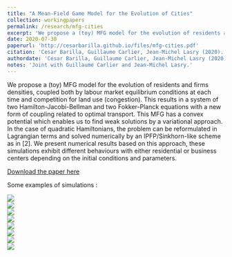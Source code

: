 ```yaml
---
title: "A Mean-Field Game Model for the Evolution of Cities"
collection: workingpapers
permalink: /research/mfg-cities
excerpt: 'We propose a (toy) MFG model for the evolution of residents and firms densities, coupled both by labour market equilibrium conditions at each time and competition for land use (congestion). This results in a system of two Hamilton-Jacobi-Bellman and two Fokker-Planck equations with a new form of coupling related to optimal transport. This MFG has a convex potential which enables us to find weak so- lutions by a variational approach. In the case of quadratic Hamil- tonians, the problem can be reformulated in Lagrangian terms and solved numerically by an IPFP/Sinkhorn-like scheme as in [2]. We present numerical results based on this approach, these simulations exhibit different behaviours with either residential or business centers depending on the initial conditions and parameters.'
date: 2020-07-30
paperurl: 'http://cesarbarilla.github.io/files/mfg-cities.pdf'
citation: 'Cesar Barilla, Guillaume Carlier, Jean-Michel Lasry (2020). &quot; A Mean-Field Game Model for the Evolution of Cities&quot; '
authordate: 'Cesar Barilla, Guillaume Carlier, Jean-Michel Lasry (2020).'
notes: 'Joint with Guillaume Carlier and Jean-Michel Lasry.'
---
```


We propose a (toy) MFG model for the evolution of residents and firms densities, coupled both by labour market equilibrium conditions at each time and competition for land use (congestion). This results in a system of two Hamilton-Jacobi-Bellman and two Fokker-Planck equations with a new form of coupling related to optimal transport. This MFG has a convex potential which enables us to find weak solutions by a variational approach. In the case of quadratic Hamiltonians, the problem can be reformulated in Lagrangian terms and solved numerically by an IPFP/Sinkhorn-like scheme as in [2]. We present numerical results based on this approach, these simulations exhibit different behaviours with either residential or business centers depending on the initial conditions and parameters.

[Download the paper here](http://cesarbarilla.github.io/files/mfg-cities.pdf)

Some examples of simulations :


<img src="{{site.url}}/images/Simu1D_25.gif" style="display: block; margin: auto;" />

<img src="{{site.url}}/images/Simu1D_29.gif" style="display: block; margin: auto;" />

<img src="{{site.url}}/images/Simu1D_30.gif" style="display: block; margin: auto;" />

<img src="{{site.url}}/images/Simu1D_19.gif" style="display: block; margin: auto;" />

<img src="{{site.url}}/images/Simu1D_20.gif" style="display: block; margin: auto;" />

<img src="{{site.url}}/images/Simu1D_21.gif" style="display: block; margin: auto;" />

<img src="{{site.url}}/images/Simu1D_14.gif" style="display: block; margin: auto;" />

<img src="{{site.url}}/images/Simu1D_15.gif" style="display: block; margin: auto;" />
